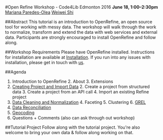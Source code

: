 #Open Refine Workshop - Code4Lib Edmonton 2016
**June 18, 1:00–2:30pm**
[Mariana Paredes-Olea](mailto:paredeso@ualberta.ca)
[Weiwei Shi](mailto:weiwei.shi@ualberta.ca)

##Abstract
This tutorial is an introduction to OpenRefine, an open source tool for working with messy data. The workshop will walk through the work to normalize, transform and extend the data with web services and external data. Participants are strongly encouraged to install OpenRefine and follow along. 

##Workshop Requirements
Please have OpenRefine installed. Instructions for installation are available at [Installation](Installation/README.md). If you run into any issues with installation, please get in touch with [us](mailto:weiwei.shi@ualberta.ca).

##Agenda
1. Introduction to OpenRefine
    2. About
    3. Extensions
2. [Creating Project and Import Data](https://github.com/code4libyeg/openrefine_workshop_2016/tree/master/instructions/import_create)
    2. Create a project from structured data
    3. Create a project from an API call 
    4. Import an existing Refine project 
3. [Data Cleaning and Normalization](https://github.com/code4libyeg/openrefine_workshop_2016/tree/master/instructions/managing_data)
    4. Faceting
    5. Clustering
    6. [GREL](https://github.com/code4libyeg/openrefine_workshop_2016/tree/master/instructions/grel)
5. [Data Reconciliation](https://github.com/code4libyeg/openrefine_workshop_2016/tree/master/instructions/reconciliation)
6. [Geocoding](https://github.com/code4libyeg/openrefine_workshop_2016/tree/master/instructions/geocoding)
7. Questions + Comments (also can ask through out workshop)

##Tutorial Project
Follow along with the tutorial project. You're also welcome to bring your own data & follow along working on that. 
